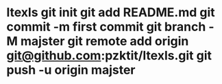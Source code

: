 # ltexls git init git add README.md git commit -m first commit git branch -M majster git remote add origin git@github.com:pzktit/ltexls.git git push -u origin majster
